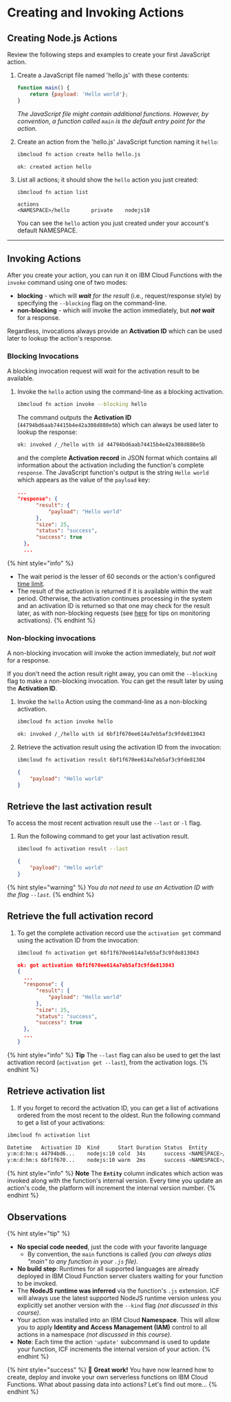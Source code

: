 <!--
#
# Licensed to the Apache Software Foundation (ASF) under one or more
# contributor license agreements.  See the NOTICE file distributed with
# this work for additional information regarding copyright ownership.
# The ASF licenses this file to You under the Apache License, Version 2.0
# (the "License"); you may not use this file except in compliance with
# the License.  You may obtain a copy of the License at
#
#     http://www.apache.org/licenses/LICENSE-2.0
#
# Unless required by applicable law or agreed to in writing, software
# distributed under the License is distributed on an "AS IS" BASIS,
# WITHOUT WARRANTIES OR CONDITIONS OF ANY KIND, either express or implied.
# See the License for the specific language governing permissions and
# limitations under the License.
#
-->

# Creating and Invoking Actions

## Creating Node.js Actions

Review the following steps and examples to create your first JavaScript action.

1. Create a JavaScript file named 'hello.js' with these contents:

    ```javascript
    function main() {
        return {payload: 'Hello world'};
    }
    ```

    _The JavaScript file might contain additional functions. However, by convention, a function called `main` is the default entry point for the action._

2. Create an action from the 'hello.js' JavaScript function naming it `hello`:

    ```bash
    ibmcloud fn action create hello hello.js
    ```

    ```text
    ok: created action hello
    ```

3. List all actions; it should show the `hello` action you just created:

    ```bash
    ibmcloud fn action list
    ```

    ```text
    actions
    <NAMESPACE>/hello       private    nodejs10
    ```

    You can see the `hello` action you just created under your account's default NAMESPACE.

---

## Invoking Actions

After you create your action, you can run it on IBM Cloud Functions with the `invoke` command using one of two modes:

- **blocking** - which will _**wait** for the result_ \(i.e., request/response style\) by specifying the `--blocking` flag on the command-line.
- **non-blocking** - which will invoke the action immediately, but _**not wait**_ for a response.

Regardless, invocations always provide an **Activation ID** which can be used later to lookup the action's response.

### Blocking Invocations

A blocking invocation request will _wait_ for the activation result to be available.

1. Invoke the `hello` action using the command-line as a blocking activation.

    ```bash
    ibmcloud fn action invoke --blocking hello
    ```

    The command outputs the **Activation ID** (`44794bd6aab74415b4e42a308d880e5b`) which can always be used later to lookup the response:

    ```bash
    ok: invoked /_/hello with id 44794bd6aab74415b4e42a308d880e5b
    ```

    and the complete **Activation record** in JSON format which contains all information about the activation including the function's complete `response`. The JavaScript function's output is the string `Hello world` which appears as the value of the `payload` key:

    ```json
    ...
    "response": {
          "result": {
              "payload": "Hello world"
          },
          "size": 25,
          "status": "success",
          "success": true
      },
      ...
    ```

{% hint style="info" %}
- The wait period is the lesser of 60 seconds or the action's configured [time limit](https://github.com/apache/incubator-openwhisk/blob/master/docs/reference.md#per-action-timeout-ms-default-60s).
- The result of the activation is returned if it is available within the wait period. Otherwise, the activation continues processing in the system and an activation ID is returned so that one may check for the result later, as with non-blocking requests \(see [here](https://github.com/apache/incubator-openwhisk/blob/master/docs/actions.md#watching-action-output) for tips on monitoring activations\).
{% endhint %}

### Non-blocking invocations

A non-blocking invocation will invoke the action immediately, but _not wait_ for a response.

If you don't need the action result right away, you can omit the `--blocking` flag to make a non-blocking invocation. You can get the result later by using the **Activation ID**.

1. Invoke the `hello` Action using the command-line as a non-blocking activation.

    ```bash
    ibmcloud fn action invoke hello
    ```

    ```bash
    ok: invoked /_/hello with id 6bf1f670ee614a7eb5af3c9fde813043
    ```

2. Retrieve the activation result using the activation ID from the invocation:

    ```bash
    ibmcloud fn activation result 6bf1f670ee614a7eb5af3c9fde81304
    ```

    ```json
    {
        "payload": "Hello world"
    }
    ```

## Retrieve the last activation result

To access the most recent activation result use the `--last` or `-l` flag.

1. Run the following command to get your last activation result.

    ```bash
    ibmcloud fn activation result --last
    ```

    ```json
    {
        "payload": "Hello world"
    }
    ```

{% hint style="warning" %}
You _do not need to use an Activation ID with the flag `--last`._
{% endhint %}

## Retrieve the full activation record

1. To get the complete activation record use the `activation get` command using the activation ID from the invocation:

    ```bash
    ibmcloud fn activation get 6bf1f670ee614a7eb5af3c9fde813043
    ```

    ```json
    ok: got activation 6bf1f670ee614a7eb5af3c9fde813043
    {
      ...
      "response": {
          "result": {
              "payload": "Hello world"
          },
          "size": 25,
          "status": "success",
          "success": true
      },
      ...
    }
    ```

{% hint style="info" %}
**Tip** The `--last` flag can also be used to get the last activation record (`activation get --last`), from the activation logs.
{% endhint %}

## Retrieve activation list

1. If you forget to record the activation ID, you can get a list of activations ordered from the most recent to the oldest. Run the following command to get a list of your activations:

```bash
ibmcloud fn activation list
```

```bash
Datetime   Activation ID  Kind      Start Duration Status  Entity
y:m:d:hm:s 44794bd6...    nodejs:10 cold  34s      success <NAMESPACE>/hello:0.0.1
y:m:d:hm:s 6bf1f670...    nodejs:10 warm  2ms      success <NAMESPACE>/hello:0.0.1
```

{% hint style="info" %}
**Note** The **`Entity`** column indicates which action was invoked along with the function's internal version. Every time you update an action's code, the platform will increment the internal version number.
{% endhint %}

## Observations

{% hint style="tip" %}
- **No special code needed**, just the code with your favorite language
  - By convention, the `main` functions is called _(you can always alias "main" to any function in your `.js` file)_.
- **No build step**: Runtimes for all supported languages are already deployed in IBM Cloud Function server clusters waiting for your function to be invoked.
- The **NodeJS runtime was inferred** via the function's `.js` extension. ICF will always use the latest supported NodeJS runtime version unless you explicitly set another version with the `--kind` flag _(not discussed in this course)_.
- Your action was installed into an IBM Cloud **Namespace**. This will allow you to apply **Identity and Access Management (IAM)** control to all actions in a namespace _(not discussed in this course)_.
- **Note**: Each time the action `'update'` subcommand is used to update your function, ICF increments the internal version of your action.
{% endhint %}

{% hint style="success" %}
🎉 **Great work!** You have now learned how to create, deploy and invoke your own serverless functions on IBM Cloud Functions. What about passing data into actions? Let's find out more...
{% endhint %}
